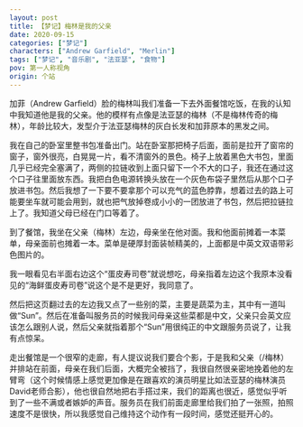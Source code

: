 ```yaml
---
layout: post
title: 【梦记】梅林是我的父亲
date: 2020-09-15
categories: ["梦记"]
characters: ["Andrew Garfield", "Merlin"]
tags: ["梦记", "音乐剧", "法亚瑟", "食物"]
pov: 第一人称视角
origin: 个站
---
```


加菲（Andrew Garfield）脸的梅林叫我们准备一下去外面餐馆吃饭，在我的认知中我知道他是我的父亲。他的模样有点像是法亚瑟的梅林（不是梅林传奇的梅林），年龄比较大，发型介于法亚瑟梅林的灰白长发和加菲原本的黑发之间。

我在自己的卧室里整书包准备出门。站在卧室那把椅子后面，面前是拉开了窗帘的窗子，窗外很亮，白晃晃一片，看不清窗外的景色。椅子上放着黑色大书包，里面几乎已经完全塞满了，两侧的拉链收到上面只留下一个不大的口子，我还在通过这个口子往里面放东西。我把白色电源转换头放在一个灰色布袋子里然后从那个口子放进书包。然后我想了一下要不要拿那个可以充气的蓝色脖靠，想着过去的路上可能要坐车就可能会用到，就也把气放掉卷成小小的一团放进了书包，然后把拉链拉上了。我知道父母已经在门口等着了。

到了餐馆，我坐在父亲（梅林）左边，母亲坐在他对面。我和他面前摊着一本菜单，母亲面前也摊着一本。菜单是硬厚封面装帧精美的，上面都是中英文双语带彩色图片的。

我一眼看见右半面右边这个“蛋皮寿司卷”就说想吃，母亲指着左边这个我原本没看见的“海鲜蛋皮寿司卷”说这个是不是更好，我同意了。

然后把这页翻过去的左边我又点了一些别的菜，主要是蔬菜为主，其中有一道叫做“Sun”。然后在准备叫服务员的时候我问母亲这些菜都是中文，父亲只会英文应该怎么跟别人说，然后父亲就指着那个“Sun”用很纯正的中文跟服务员说了，让我有点惊呆。

走出餐馆是一个很窄的走廊，有人提议说我们要合个影，于是我和父亲（/梅林）并排站在前面，母亲在我们后面，大概完全被挡了，我很自然很亲密地挽着他的左臂弯（这个时候情感上感觉更加像是在跟喜欢的演员明星比如法亚瑟的梅林演员David老师合影），他也很自然地把右手搭过来，我们的距离也很近，感觉似乎听到了一些不满或者嫉妒的声音。服务员在我们前面走廊里给我们拍了一张照，拍照速度不是很快，所以我感觉自己维持这个动作有一段时间，感觉还挺开心的。
